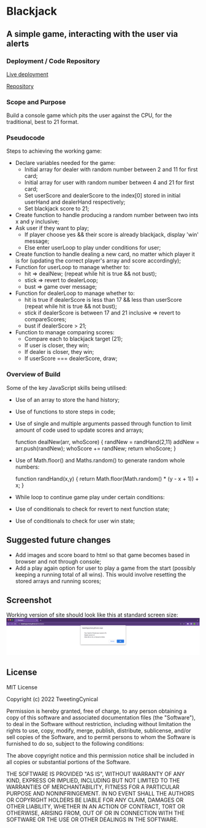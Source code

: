 # Blackjack

## A simple game, interacting with the user via alerts

### Deployment / Code Repository

[Live deployment](https://tweetingcynical.github.io/blackjack/)

[Repository](https://github.com/TweetingCynical/blackjack)

### Scope and Purpose

Build a console game which pits the user against the CPU, for the traditional, best to 21 format.

### Pseudocode

Steps to achieving the working game:

* Declare variables needed for the game:
  - Initial array for dealer with random number between 2 and 11 for first card;
  - Initial array for user with random number between 4 and 21 for first card;
  - Set userScore and dealerScore to the index[0] stored in initial userHand and dealerHand respectively;
  - Set blackjack score to 21;
* Create function to handle producing a random number between two ints x and y inclusive;
* Ask user if they want to play;
  - If player choose yes && their score is already blackjack, display 'win' message;
  - Else enter userLoop to play under conditions for user;
* Create function to handle dealing a new card, no matter which player it is for (updating the correct player's array and score accordingly);
* Function for userLoop to manage whether to: 
  - hit => dealNew; (repeat while hit is true && not bust);
  - stick => revert to dealerLoop;
  - bust => game over message;
* Function for dealerLoop to manage whether to:
  - hit is true if dealerScore is less than 17 && less than userScore (repeat while hit is true && not bust);
  - stick if dealerScore is between 17 and 21 inclusive => revert to compareScores;
  - bust if dealerScore > 21;
* Function to manage comparing scores:
  - Compare each to blackjack target (21);
  - If user is closer, they win;
  - If dealer is closer, they win;
  - If userScore === dealerScore, draw;

### Overview of Build

Some of the key JavaScript skills being utilised:
- Use of an array to store the hand history;
- Use of functions to store steps in code;
- Use of single and multiple arguments passed through function to limit amount of code used to update scores and arrays;

    function dealNew(arr, whoScore) {
      randNew = randHand(2,11)
      addNew = arr.push(randNew);
      whoScore += randNew;
      return whoScore;
    }

- Use of Math.floor() and Maths.random() to generate random whole numbers:
    
    function randHand(x,y) {
      return Math.floor(Math.random() * (y - x + 1)) + x;
    }

- While loop to continue game play under certain conditions:
- Use of conditionals to check for revert to next function state;
- Use of conditionals to check for user win state;

## Suggested future changes

- Add images and score board to html so that game becomes based in browser and not through console;
- Add a play again option for user to play a  game from the start (possibly keeping a running total of all wins). This would involve resetting the stored arrays and running scores;

## Screenshot

Working version of site should look like this at standard screen size:
![Site Screenshot](./assets/screenshot.png)

## License

MIT License

Copyright (c) 2022 TweetingCynical

Permission is hereby granted, free of charge, to any person obtaining a copy of this software and associated documentation files (the "Software"), to deal in the Software without restriction, including without limitation the rights to use, copy, modify, merge, publish, distribute, sublicense, and/or sell copies of the Software, and to permit persons to whom the Software is furnished to do so, subject to the following conditions:

The above copyright notice and this permission notice shall be included in all copies or substantial portions of the Software.

THE SOFTWARE IS PROVIDED "AS IS", WITHOUT WARRANTY OF ANY KIND, EXPRESS OR IMPLIED, INCLUDING BUT NOT LIMITED TO THE WARRANTIES OF MERCHANTABILITY, FITNESS FOR A PARTICULAR PURPOSE AND NONINFRINGEMENT. IN NO EVENT SHALL THE AUTHORS OR COPYRIGHT HOLDERS BE LIABLE FOR ANY CLAIM, DAMAGES OR OTHER LIABILITY, WHETHER IN AN ACTION OF CONTRACT, TORT OR OTHERWISE, ARISING FROM, OUT OF OR IN CONNECTION WITH THE SOFTWARE OR THE USE OR OTHER DEALINGS IN THE SOFTWARE.